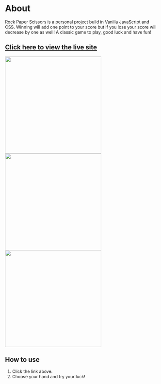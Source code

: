 # About
Rock Paper Scissors is a personal project build in Vanilla JavaScript and CSS. Winning will add one point to your score but if you lose your score will decrease by one as well! A classic game to play, good luck and have fun!


## **[Click here to view the live site](https://rock-paper-scissors-julian.netlify.app/)**




<a href="https://rock-paper-scissors-julian.netlify.app/"><img src="https://user-images.githubusercontent.com/76056381/147967469-f1ec2b94-19f1-4cab-976d-cee59d71ce04.png" width="317em" height="320em"/> </a>
<a href="https://rock-paper-scissors-julian.netlify.app/"><img src="https://user-images.githubusercontent.com/76056381/147967633-76ba4316-ac96-46c8-9be7-5cfdc1c9470e.png" width="317em" height="320em"/> </a>
<a href="https://rock-paper-scissors-julian.netlify.app/"><img src="https://user-images.githubusercontent.com/76056381/147968016-dfa04cea-0843-4df6-b66f-ca156fdd533e.png" width="317em" height="320em"/> </a>






## How to use
1) Click the link above.
2) Choose your hand and try your luck!

